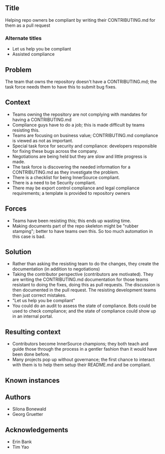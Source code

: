 ## Title
Helping repo owners be compliant by writing their CONTRIBUTING.md for them as a pull request

### Alternate titles
* Let us help you be compliant
* Assisted compliance

## Problem
The team that owns the repository doesn't have a CONTRIBUTING.md; the task force needs them to have this to submit bug fixes.

## Context
* Teams owning the repository are not complying with mandates for having a CONTRIBUTING.md
* Compliance guys have to do a job; this is made difficult by teams resisting this.
* Teams are focusing on business value; CONTRIBUTING.md compliance is viewed as not as important.
* Special task force for security and compliance: developers responsible for fixing these bugs across the company.
* Negotiations are being held but they are slow and little progress is made.
* The task force is discovering the needed information for a CONTRIBUTING.md as they investigate the problem.
* There is a checklist for being InnerSource compliant.
* There is a need to be Security compliant.
* There may be export control compliance and legal compliance requirements; a template is provided to repository owners

## Forces
* Teams have been resisting this; this ends up wasting time.
* Making documents part of the repo skeleton might be "rubber stamping"; better to have teams own this. So too much automation in this case is bad.

## Solution
* Rather than asking the resisting team to do the changes, they create the documentation (in addition to negotiations)
* Taking the contributor perspective (contributors are motivated). They are writing the CONTRIBUTING.md documentation for those teams resistant to doing the fixes, doing this as pull requests. The discussion is then documented in the pull request. The resisting development teams then just correct mistakes.
* "Let us help you be compliant"
* You could do an audit to assess the state of compliance. Bots could be used to check compliance; and the state of compliance could show up in an internal portal.

## Resulting context
* Contributors become InnerSource champions; they both teach and guide those through the process in a gentler fashion than it would have been done before.
* Many projects pop up without governance; the first chance to interact with them is to help them setup their README.md and be compliant.

## Known instances

## Authors
* Silona Bonewald
* Georg Gruetter

## Acknowledgements
* Erin Bank
* Tim Yao
